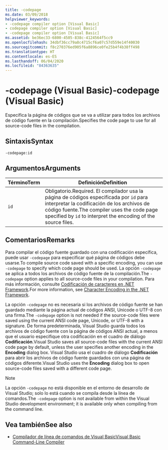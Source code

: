 ```yaml
---
title: -codepage
ms.date: 03/09/2018
helpviewer_keywords:
- -codepage compiler option [Visual Basic]
- codepage compiler option [Visual Basic]
- -codepage compiler option [Visual Basic]
ms.assetid: be36ec33-6800-4505-838c-4124564f5cc9
ms.openlocfilehash: 34dbf36cc79a8c4715cf6a07c57d559e14f40030
ms.sourcegitcommit: f8c270376ed905f6a8896ce0fe25b4f4b38ff498
ms.translationtype: HT
ms.contentlocale: es-ES
ms.lasthandoff: 06/04/2020
ms.locfileid: "84363635"
---
```

# <a name="-codepage-visual-basic"></a><span data-ttu-id="57c89-102">-codepage (Visual Basic)</span><span class="sxs-lookup"><span data-stu-id="57c89-102">-codepage (Visual Basic)</span></span>
<span data-ttu-id="57c89-103">Especifica la página de códigos que se va a utilizar para todos los archivos de código fuente en la compilación.</span><span class="sxs-lookup"><span data-stu-id="57c89-103">Specifies the code page to use for all source-code files in the compilation.</span></span>  
  
## <a name="syntax"></a><span data-ttu-id="57c89-104">Sintaxis</span><span class="sxs-lookup"><span data-stu-id="57c89-104">Syntax</span></span>  
  
```console  
-codepage:id  
```  
  
## <a name="arguments"></a><span data-ttu-id="57c89-105">Argumentos</span><span class="sxs-lookup"><span data-stu-id="57c89-105">Arguments</span></span>  
  
|<span data-ttu-id="57c89-106">Término</span><span class="sxs-lookup"><span data-stu-id="57c89-106">Term</span></span>|<span data-ttu-id="57c89-107">Definición</span><span class="sxs-lookup"><span data-stu-id="57c89-107">Definition</span></span>|  
|---|---|  
|`id`|<span data-ttu-id="57c89-108">Obligatorio.</span><span class="sxs-lookup"><span data-stu-id="57c89-108">Required.</span></span> <span data-ttu-id="57c89-109">El compilador usa la página de códigos especificada por `id` para interpretar la codificación de los archivos de código fuente.</span><span class="sxs-lookup"><span data-stu-id="57c89-109">The compiler uses the code page specified by `id` to interpret the encoding of the source files.</span></span>|  
  
## <a name="remarks"></a><span data-ttu-id="57c89-110">Comentarios</span><span class="sxs-lookup"><span data-stu-id="57c89-110">Remarks</span></span>  
 <span data-ttu-id="57c89-111">Para compilar el código fuente guardado con una codificación específica, puede usar `-codepage` para especificar qué página de códigos debe usarse.</span><span class="sxs-lookup"><span data-stu-id="57c89-111">To compile source code saved with a specific encoding, you can use `-codepage` to specify which code page should be used.</span></span> <span data-ttu-id="57c89-112">La opción `-codepage` se aplica a todos los archivos de código fuente de la compilación.</span><span class="sxs-lookup"><span data-stu-id="57c89-112">The `-codepage` option applies to all source-code files in your compilation.</span></span> <span data-ttu-id="57c89-113">Para más información, consulte [Codificación de caracteres en .NET Framework](../../../standard/base-types/character-encoding.md).</span><span class="sxs-lookup"><span data-stu-id="57c89-113">For more information, see [Character Encoding in the .NET Framework](../../../standard/base-types/character-encoding.md).</span></span>  
  
 <span data-ttu-id="57c89-114">La opción `-codepage` no es necesaria si los archivos de código fuente se han guardado mediante la página actual de códigos ANSI, Unicode o UTF-8 con una firma.</span><span class="sxs-lookup"><span data-stu-id="57c89-114">The `-codepage` option is not needed if the source-code files were saved using the current ANSI code page, Unicode, or UTF-8 with a signature.</span></span> <span data-ttu-id="57c89-115">De forma predeterminada, Visual Studio guarda todos los archivos de código fuente con la página de códigos ANSI actual, a menos que el usuario especifique otra codificación en el cuadro de diálogo **Codificación**.</span><span class="sxs-lookup"><span data-stu-id="57c89-115">Visual Studio saves all source-code files with the current ANSI code page by default, unless the user specifies another encoding in the **Encoding** dialog box.</span></span> <span data-ttu-id="57c89-116">Visual Studio usa el cuadro de diálogo **Codificación** para abrir los archivos de código fuente guardados con una página de códigos diferente.</span><span class="sxs-lookup"><span data-stu-id="57c89-116">Visual Studio uses the **Encoding** dialog box to open source-code files saved with a different code page.</span></span>  
  
> [!NOTE]
> <span data-ttu-id="57c89-117">La opción `-codepage` no está disponible en el entorno de desarrollo de Visual Studio; solo lo está cuando se compila desde la línea de comandos.</span><span class="sxs-lookup"><span data-stu-id="57c89-117">The `-codepage` option is not available from within the Visual Studio development environment; it is available only when compiling from the command line.</span></span>  
  
## <a name="see-also"></a><span data-ttu-id="57c89-118">Vea también</span><span class="sxs-lookup"><span data-stu-id="57c89-118">See also</span></span>

- [<span data-ttu-id="57c89-119">Compilador de línea de comandos de Visual Basic</span><span class="sxs-lookup"><span data-stu-id="57c89-119">Visual Basic Command-Line Compiler</span></span>](index.md)
